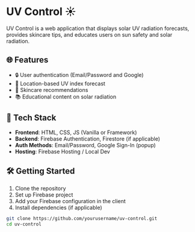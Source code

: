 # UV Control ☀️

UV Control is a web application that displays solar UV radiation forecasts, provides skincare tips, and educates users on sun safety and solar radiation.

## 🌐 Features

- 🔒 User authentication (Email/Password and Google)
- 📍 Location-based UV index forecast
- 🧴 Skincare recommendations
- 📚 Educational content on solar radiation

## 🚀 Tech Stack

- **Frontend**: HTML, CSS, JS (Vanilla or Framework)
- **Backend**: Firebase Authentication, Firestore (if applicable)
- **Auth Methods**: Email/Password, Google Sign-In (popup)
- **Hosting**: Firebase Hosting / Local Dev

## 🛠️ Getting Started

1. Clone the repository
2. Set up Firebase project
3. Add your Firebase configuration in the client
4. Install dependencies (if applicable)

```bash
git clone https://github.com/yourusername/uv-control.git
cd uv-control
